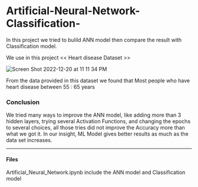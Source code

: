 # Artificial-Neural-Network-Classification-


In this project we tried to bulild ANN model then compare the result with Classification model. 

We use in this project << Heart disease Dataset >>


![Screen Shot 2022-12-20 at 11 11 34 PM](https://user-images.githubusercontent.com/113824293/208757676-a71c4086-19ad-4ee7-ba0c-25c2476410fc.png)

From the data provided in this dataset we found that Most people who have heart disease between 55 : 65 years


### Conclusion
We tried many ways to improve the ANN model, like adding more than 3 hidden layers, trying several Activation Functions, and changing the epochs to several choices, all those tries did not improve the Accuracy more than what we got it. In our insight, ML Model gives better results as much as the data set increases.


------------------------------------------------------------------------------------------------------------------------------------------------
#### Files
Artificial_Neural_Network.ipynb include the ANN model and Classification model

